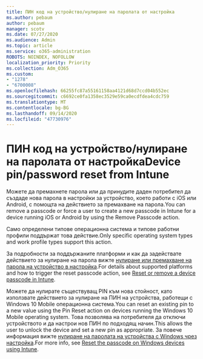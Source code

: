 ```yaml
---
title: ПИН код на устройство/нулиране на паролата от настройка
ms.author: pebaum
author: pebaum
manager: scotv
ms.date: 07/27/2020
ms.audience: Admin
ms.topic: article
ms.service: o365-administration
ROBOTS: NOINDEX, NOFOLLOW
localization_priority: Priority
ms.collection: Adm_O365
ms.custom:
- "1278"
- "6700008"
ms.openlocfilehash: 66255fc87a55161158aa4121d68d7ccd04b552ec
ms.sourcegitcommit: c6692ce0fa1358ec3529e59ca0ecdfdea4cdc759
ms.translationtype: MT
ms.contentlocale: bg-BG
ms.lasthandoff: 09/14/2020
ms.locfileid: "47730976"
---
```

# <a name="device-pinpassword-reset-from-intune"></a><span data-ttu-id="fca4f-102">ПИН код на устройство/нулиране на паролата от настройка</span><span class="sxs-lookup"><span data-stu-id="fca4f-102">Device pin/password reset from Intune</span></span>

<span data-ttu-id="fca4f-103">Можете да премахнете парола или да принудите даден потребител да създаде нова парола в настройки за устройство, което работи с iOS или Android, с помощта на действието за премахване на парола.</span><span class="sxs-lookup"><span data-stu-id="fca4f-103">You can remove a passcode or force a user to create a new passcode in Intune for a device running iOS or Android by using the Remove Passcode action.</span></span>

<span data-ttu-id="fca4f-104">Само определени типове операционна система и типове работни профили поддържат това действие.</span><span class="sxs-lookup"><span data-stu-id="fca4f-104">Only specific operating system types and work profile types support this action.</span></span>

<span data-ttu-id="fca4f-105">За подробности за поддържаните платформи и как да задействате действието за нулиране на парола вижте [нулиране или премахване на парола на устройство в настройка](https://docs.microsoft.com/intune/device-passcode-reset).</span><span class="sxs-lookup"><span data-stu-id="fca4f-105">For details about supported platforms and how to trigger the reset passcode action, see [Reset or remove a device passcode in Intune](https://docs.microsoft.com/intune/device-passcode-reset).</span></span>

<span data-ttu-id="fca4f-106">Можете да нулирате съществуващ PIN към нова стойност, като използвате действието за нулиране на ПИН на устройства, работещи с Windows 10 Mobile операционна система.</span><span class="sxs-lookup"><span data-stu-id="fca4f-106">You can reset an existing pin to a new value using the Pin Reset action on devices running the Windows 10 Mobile operating system.</span></span> <span data-ttu-id="fca4f-107">Това позволява на потребителя да отключи устройството и да настрои нов ПИН по подходящ начин.</span><span class="sxs-lookup"><span data-stu-id="fca4f-107">This allows the user to unlock the device and set a new pin as appropriate.</span></span> <span data-ttu-id="fca4f-108">За повече информация вижте [нулиране на паролата на устройства с Windows чрез настройка](https://docs.microsoft.com/intune/device-windows-pin-reset).</span><span class="sxs-lookup"><span data-stu-id="fca4f-108">For more info, see [Reset the passcode on Windows devices using Intune](https://docs.microsoft.com/intune/device-windows-pin-reset).</span></span>